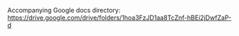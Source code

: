 Accompanying Google docs directory: https://drive.google.com/drive/folders/1hoa3FzJD1aa8TcZnf-hBEi2jDwfZaP-d